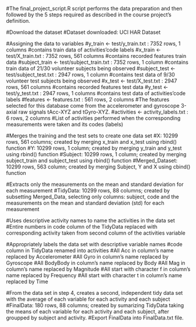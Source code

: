 #The final_project_script.R script performs the data preparation and then followed by the 5 steps required as described in the course project’s definition.

#Download the dataset
#Dataset downloaded: UCI HAR Dataset

#Assigning the data to variables
#y_train <- test/y_train.txt : 7352 rows, 1 columns
#contains train data of activities’code labels
#x_train <- test/X_train.txt : 7352 rows, 561 columns
#contains recorded features train data
#subject_train <- test/subject_train.txt : 7352 rows, 1 column
#contains train data of 21/30 volunteer subjects being observed
#subject_test <- test/subject_test.txt : 2947 rows, 1 column
#contains test data of 9/30 volunteer test subjects being observed
#x_test <- test/X_test.txt : 2947 rows, 561 columns
#contains recorded features test data
#y_test <- test/y_test.txt : 2947 rows, 1 columns
#contains test data of activities’code labels
#features <- features.txt : 561 rows, 2 columns
#The features selected for this database come from the accelerometer and gyroscope 3-axial raw signals tAcc-XYZ and tGyro-XYZ.
#activities <- activity_labels.txt : 6 rows, 2 columns
#List of activities performed when the corresponding measurements were taken and its codes (labels)



#Merges the training and the test sets to create one data set
#X: 10299 rows, 561 columns; created by merging x_train and x_test using rbind() function
#Y: 10299 rows, 1 column; created by merging y_train and y_test using rbind() function
#Subject: 10299 rows, 1 column; created by merging subject_train and subject_test using rbind() function
#Merged_Dataset: 10299 rows, 563 column; created by merging Subject, Y and X using cbind() function

#Extracts only the measurements on the mean and standard deviation for each measurement
#TidyData: 10299 rows, 88 columns; created by subsetting Merged_Data, selecting only columns: subject, code and the measurements on the mean and standard deviation (std) for each measurement

#Uses descriptive activity names to name the activities in the data set
#Entire numbers in code column of the TidyData replaced with corresponding activity taken from second column of the activities variable

#Appropriately labels the data set with descriptive variable names
#code column in TidyData renamed into activities
#All Acc in column’s name replaced by Accelerometer
#All Gyro in column’s name replaced by Gyroscope
#All BodyBody in column’s name replaced by Body
#All Mag in column’s name replaced by Magnitude
#All start with character f in column’s name replaced by Frequency
#All start with character t in column’s name replaced by Time

#From the data set in step 4, creates a second, independent tidy data set with the average of each variable for each activity and each subject
#FinalData: 180 rows, 88 columns; created by sumarizing TidyData taking the means of each variable for each activity and each subject, after groupped by subject and activity.
#Export FinalData into FinalData.txt file.
